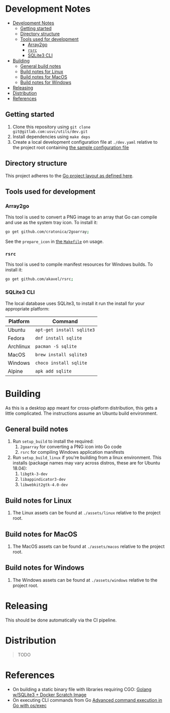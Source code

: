 # Development Notes

- [Development Notes](#development-notes)
  - [Getting started](#getting-started)
  - [Directory structure](#directory-structure)
  - [Tools used for development](#tools-used-for-development)
    - [Array2go](#array2go)
    - [`rsrc`](#rsrc)
    - [SQLite3 CLI](#sqlite3-cli)
- [Building](#building)
  - [General build notes](#general-build-notes)
  - [Build notes for Linux](#build-notes-for-linux)
  - [Build notes for MacOS](#build-notes-for-macos)
  - [Build notes for Windows](#build-notes-for-windows)
- [Releasing](#releasing)
- [Distribution](#distribution)
- [References](#references)

## Getting started

1. Clone this repository using `git clone git@gitlab.com:usvc/utils/dev.git`
2. Install dependencies using `make deps`
3. Create a local development configuration file at `./dev.yaml` relative to the project root containing [the sample configuration file](#sample-configuration-file)

## Directory structure

This project adheres to the [Go project layout as defined here](https://github.com/golang-standards/project-layout).

## Tools used for development

### Array2go

This tool is used to convert a PNG image to an array that Go can compile and use as the system tray icon. To install it:

```sh
go get github.com/cratonica/2goarray;
```

See the `prepare_icon` in [the `Makefile`](./Makefile) on usage.

### `rsrc`

This tool is used to compile manifest resources for Windows builds. To install it:

```sh
go get github.com/akavel/rsrc;
```

### SQLite3 CLI

The local database uses SQLite3, to install it run the install for your appropriate platform:

| Platform | Command |
| --- | --- |
| Ubuntu | `apt-get install sqlite3` |
| Fedora | `dnf install sqlite` |
| Archlinux | `pacman -S sqlite` |
| MacOS | `brew install sqlite3` |
| Windows | `choco install sqlite` |
| Alpine | `apk add sqlite` |

# Building

As this is a desktop app meant for cross-platform distribution, this gets a little complicated. The instructions assume an Ubuntu build environment.

## General build notes

1. Run `setup_build` to install the required:
   1. `2goarray` for converting a PNG icon into Go code
   2. `rsrc` for compiling Windows application manifests
2. Run `setup_build_linux` if you're building from a linux environment. This installs (package names may vary across distros, these are for Ubuntu 18.04):
   1. `libgtk-3-dev`
   2. `libappindicator3-dev`
   3. `libwebkit2gtk-4.0-dev`

## Build notes for Linux

1. The Linux assets can be found at `./assets/linux` relative to the project root.

## Build notes for MacOS

1. The MacOS assets can be found at `./assets/macos` relative to the project root.

## Build notes for Windows

1. The Windows assets can be found at `./assets/windows` relative to the project root.

# Releasing

This should be done automatically via the CI pipeline.

# Distribution

> TODO

# References

- On building a static binary file with libraries requiring CGO: [Golang w/SQLite3 + Docker Scratch Image](https://7thzero.com/blog/golang-w-sqlite3-docker-scratch-image)
- On executing CLI commands from Go [Advanced command execution in Go with os/exec](https://blog.kowalczyk.info/article/wOYk/advanced-command-execution-in-go-with-osexec.html)
